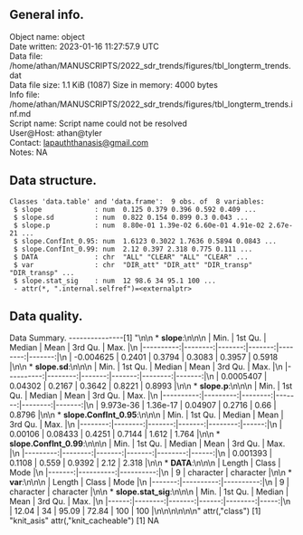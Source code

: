 <!-- This is a markdown file. -->


 General info.
---------------

Object name:    object      
Date written:   2023-01-16 11:27:57.9 UTC  
Data file:      /home/athan/MANUSCRIPTS/2022_sdr_trends/figures/tbl_longterm_trends.dat      
Data file size: 1.1 KiB (1087) 
Size in memory: 4000 bytes      
Info file:      /home/athan/MANUSCRIPTS/2022_sdr_trends/figures/tbl_longterm_trends.inf.md      
Script name:    Script name could not be resolved      
User@Host:      athan@tyler   
Contact:        <lapauththanasis@gmail.com>      
Notes:          NA      


 Data structure.
-----------------

```
Classes 'data.table' and 'data.frame':	9 obs. of  8 variables:
 $ slope             : num  0.125 0.379 0.396 0.592 0.409 ...
 $ slope.sd          : num  0.822 0.154 0.899 0.3 0.043 ...
 $ slope.p           : num  8.80e-01 1.39e-02 6.60e-01 4.91e-02 2.67e-21 ...
 $ slope.ConfInt_0.95: num  1.6123 0.3022 1.7636 0.5894 0.0843 ...
 $ slope.ConfInt_0.99: num  2.12 0.397 2.318 0.775 0.111 ...
 $ DATA              : chr  "ALL" "CLEAR" "ALL" "CLEAR" ...
 $ var               : chr  "DIR_att" "DIR_att" "DIR_transp" "DIR_transp" ...
 $ slope.stat_sig    : num  12 98.6 34 95.1 100 ...
 - attr(*, ".internal.selfref")=<externalptr> 
```


 Data quality.
---------------
 Data Summary.
---------------[1] "\n\n  * **slope**:\n\n\n    |      Min. | 1st Qu. | Median |   Mean | 3rd Qu. |   Max. |\n    |----------:|--------:|-------:|-------:|--------:|-------:|\n    | -0.004625 |  0.2401 | 0.3794 | 0.3083 |  0.3957 | 0.5918 |\n\n  * **slope.sd**:\n\n\n    |      Min. | 1st Qu. | Median |   Mean | 3rd Qu. |   Max. |\n    |----------:|--------:|-------:|-------:|--------:|-------:|\n    | 0.0005407 | 0.04302 | 0.2167 | 0.3642 |  0.8221 | 0.8993 |\n\n  * **slope.p**:\n\n\n    |      Min. |  1st Qu. |  Median |   Mean | 3rd Qu. |   Max. |\n    |----------:|---------:|--------:|-------:|--------:|-------:|\n    | 9.973e-36 | 1.36e-17 | 0.04907 | 0.2716 |    0.66 | 0.8796 |\n\n  * **slope.ConfInt_0.95**:\n\n\n    |    Min. | 1st Qu. | Median |   Mean | 3rd Qu. |  Max. |\n    |--------:|--------:|-------:|-------:|--------:|------:|\n    | 0.00106 | 0.08433 | 0.4251 | 0.7144 |   1.612 | 1.764 |\n\n  * **slope.ConfInt_0.99**:\n\n\n    |     Min. | 1st Qu. | Median |   Mean | 3rd Qu. |  Max. |\n    |---------:|--------:|-------:|-------:|--------:|------:|\n    | 0.001393 |  0.1108 |  0.559 | 0.9392 |    2.12 | 2.318 |\n\n  * **DATA**:\n\n\n    | Length |     Class |      Mode |\n    |-------:|----------:|----------:|\n    |      9 | character | character |\n\n  * **var**:\n\n\n    | Length |     Class |      Mode |\n    |-------:|----------:|----------:|\n    |      9 | character | character |\n\n  * **slope.stat_sig**:\n\n\n    |  Min. | 1st Qu. | Median |  Mean | 3rd Qu. | Max. |\n    |------:|--------:|-------:|------:|--------:|-----:|\n    | 12.04 |      34 |  95.09 | 72.84 |     100 |  100 |\n\n\n<!-- end of list -->\n\n\n"
attr(,"class")
[1] "knit_asis"
attr(,"knit_cacheable")
[1] NA
